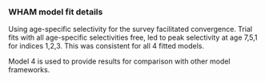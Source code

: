 ### WHAM model fit details

Using age-specific selectivity for the survey facilitated convergence. 
Trial fits with all age-specific selectivities free, led to  peak selectivity at age 7,5,1 for indices 1,2,3.
This was consistent for all 4 fitted models.

Model 4 is used to provide results for comparison with other model frameworks.
